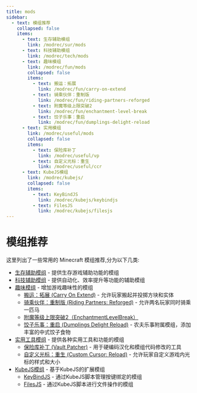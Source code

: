 ```yaml
---
title: mods
sidebar:
  - text: 模组推荐
    collapsed: false
    items:
      - text: 生存辅助模组
        link: /modrec/sur/mods
      - text: 科技辅助模组  
        link: /modrec/tech/mods
      - text: 趣味模组
        link: /modrec/fun/mods
        collapsed: false
        items:
          - text: 搬运：拓展
            link: /modrec/fun/carry-on-extend
          - text: 骑乘伙伴：重制版
            link: /modrec/fun/riding-partners-reforged
          - text: 附魔等级上限突破2
            link: /modrec/fun/enchantment-level-break
          - text: 饺子乐事：重启
            link: /modrec/fun/dumplings-delight-reload
      - text: 实用模组
        link: /modrec/useful/mods
        collapsed: false
        items:
          - text: 保险库补丁
            link: /modrec/useful/vp
          - text: 自定义光标：重生
            link: /modrec/useful/ccr
      - text: KubeJS模组
        link: /modrec/kubejs/
        collapsed: false
        items:
          - text: KeyBindJS
            link: /modrec/kubejs/keybindjs
          - text: FilesJS
            link: /modrec/kubejs/filesjs
---
```


# 模组推荐

这里列出了一些常用的 Minecraft 模组推荐,分为以下几类:

- [生存辅助模组](/modrec/sur/mods) - 提供生存游戏辅助功能的模组
- [科技辅助模组](/modrec/tech/mods) - 提供自动化、效率提升等功能的辅助模组  
- [趣味模组](/modrec/fun/mods) - 增加游戏趣味性的模组
  - [搬运：拓展 (Carry On Extend)](/modrec/fun/carry-on-extend) - 允许玩家搬起并投掷方块和实体
  - [骑乘伙伴：重制版 (Riding Partners: Reforged)](/modrec/fun/riding-partners-reforged) - 允许两名玩家同时骑乘一匹马
  - [附魔等级上限突破2（EnchantmentLevelBreak）](/modrec/fun/enchantment-level-break)
  - [饺子乐事：重启 (Dumplings Delight Reload)](/modrec/fun/dumplings-delight-reload) - 农夫乐事附属模组，添加丰富的中式饺子食物
- [实用工具模组](/modrec/useful/mods) - 提供各种实用工具和功能的模组
  - [保险库补丁 (Vault Patcher)](/modrec/useful/vp) - 用于硬编码汉化和模组代码修改的工具
  - [自定义光标：重生 (Custom Cursor: Reload)](/modrec/useful/ccr) - 允许玩家自定义游戏内光标的样式和大小
- [KubeJS模组](/modrec/kubejs/) - 基于KubeJS的扩展模组
  - [KeyBindJS](/modrec/kubejs/keybindjs) - 通过KubeJS脚本管理按键绑定的模组
  - [FilesJS](/modrec/kubejs/filesjs) - 通过KubeJS脚本进行文件操作的模组


